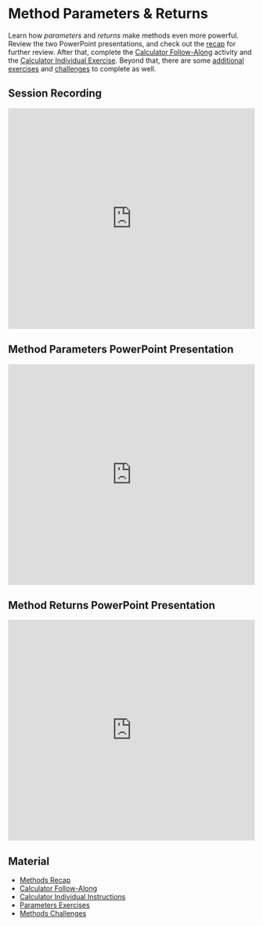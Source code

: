 # Method Parameters & Returns
Learn how _parameters_ and _returns_ make methods even more powerful. Review the two PowerPoint presentations, and check out the [recap](MethodsRecap.md) for further review. After that, complete the [Calculator Follow-Along](CalculatorFollowAlong.md) activity and the [Calculator Individual Exercise](CalculatorIndividualInstructions.md). Beyond that, there are some [additional exercises](ParametersExercises.md) and [challenges](MethodsChallenges.md) to complete as well.

## Session Recording
<iframe width="100%" height="450px" src="https://www.youtube.com/embed/3MazrAkquuw" title="YouTube video player" frameborder="0" allow="accelerometer; autoplay; clipboard-write; encrypted-media; gyroscope; picture-in-picture" allowfullscreen></iframe>

## Method Parameters PowerPoint Presentation
<iframe src='https://view.officeapps.live.com/op/embed.aspx?src=https://hylandtechclub.com/cs-101/MethodParameters/MethodParameters.pptx' width='100%' height='450px' frameborder='0'></iframe>

## Method Returns PowerPoint Presentation
<iframe src='https://view.officeapps.live.com/op/embed.aspx?src=https://hylandtechclub.com/cs-101/MethodParameters/MethodReturns.pptx' width='100%' height='450px' frameborder='0'></iframe>

## Material
- [Methods Recap](MethodsRecap.md)
- [Calculator Follow-Along](CalculatorFollowAlong.md)
- [Calculator Individual Instructions](CalculatorIndividualInstructions.md)
- [Parameters Exercises](ParametersExercises.md)
- [Methods Challenges](MethodsChallenges.md)